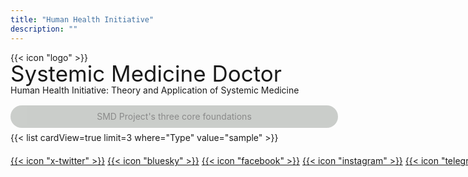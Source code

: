 ```yaml
---
title: "Human Health Initiative"
description: ""
---
```



<div class="custom-icon-smlogo">{{< icon "logo" >}}</div>


<div class="w-full overflow-x-auto">
  <div style="font-size: clamp(23px, 4vw, 35px); line-height: 1; white-space: nowrap;" class="inline-block min-w-full text-center font-bold">Systemic Medicine Doctor</div>
</div>


<div style="line-height: 1.3; margin-top:0px; margin-bottom:15px;">Human Health Initiative: Theory and Application of Systemic Medicine</div>


<div style="width: 100%; text-align: center; background-color: rgba(4, 18, 1, 0.4); padding: 10px; margin-top: 15px; margin-bottom: 7px; border-radius: 20px; letter-spacing: 0px; 
color:inherit; line-height: 1.2; opacity: 0.5;">SMD Project's three core foundations</div>


<div style="width: 100%; text-align: left;">{{< list cardView=true limit=3 where="Type" value="sample" >}}</div>


<div style="margin-top:20px; white-space: nowrap;">
  <a href="#" target="_blank" class="custom-icon-sm">{{< icon "x-twitter" >}}</a>
  <a href="#" target="_blank" class="custom-icon-sm">{{< icon "bluesky" >}}</a>
  <a href="#" target="_blank" class="custom-icon-sm">{{< icon "facebook" >}}</a>
  <a href="#" target="_blank" class="custom-icon-sm">{{< icon "instagram" >}}</a>
  <a href="#" target="_blank" class="custom-icon-sm">{{< icon "telegram" >}}</a>
  <a href="#" target="_blank" class="custom-icon-sm">{{< icon "github" >}}</a>
</div>